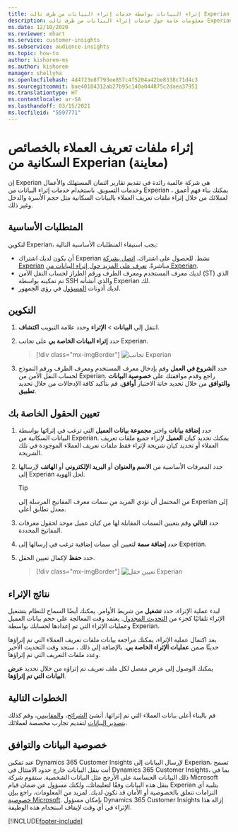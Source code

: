 ```yaml
---
title: إثراء البيانات بواسطة خدمات إثراء البيانات من طرف ثالث Experian
description: معلومات عامة حول خدمات إثراء البيانات من طرف ثالث Experian.
ms.date: 12/10/2020
ms.reviewer: mhart
ms.service: customer-insights
ms.subservice: audience-insights
ms.topic: how-to
author: kishorem-ms
ms.author: kishorem
manager: shellyha
ms.openlocfilehash: 4d4723e8f793ee857c4f5204a42be8338c71d4c3
ms.sourcegitcommit: bae40184312ab27b95c140a044875c2daea37951
ms.translationtype: HT
ms.contentlocale: ar-SA
ms.lasthandoff: 03/15/2021
ms.locfileid: "5597771"
---
```

# <a name="enrich-customer-profiles-with-demographics-from-experian-preview"></a>إثراء ملفات تعريف العملاء بالخصائص السكانية من Experian (معاينة)

إن Experian هي شركة عالمية رائدة في تقديم تقارير ائتمان المستهلك والأعمال وخدمات التسويق. باستخدام خدمات إثراء البيانات من Experian ، يمكنك بناء فهم أعمق لعملائك من خلال إثراء ملفات تعريف العملاء بالبيانات السكانية مثل حجم الأسرة والدخل وغير ذلك.

## <a name="prerequisites"></a>المتطلبات الأساسية

لتكوين Experian، يجب استيفاء المتطلبات الأساسية التالية:

- أن يكون لديك اشتراك Experian نشط. للحصول على اشتراك، [اتصل بشركة Experian](https://www.experian.com/marketing-services/contact) مباشرةً. [تعرف على المزيد حول إثراء البيانات من Experian](https://www.experian.com/marketing-services/microsoft?cmpid=ems_web_mci_cdppage).
- لديك معرف المستخدم ومعرف الطرف ورقم الطراز لحساب النقل الآمن (ST) الذي تم تمكينه بواسطة SSH والذي أنشأته Experian لك.
- لديك أذونات [المسؤول](permissions.md#administrator) في رؤى الجمهور.

## <a name="configuration"></a>التكوين

1. انتقل إلى **البيانات** > **الإثراء** وحدد علامة التبويب **اكتشاف**.

1. حدد **إثراء البيانات الخاصة بي** على تجانب Experian.

   > [!div class="mx-imgBorder"]
   > ![تجانب Experian](media/experian-tile.png "تجانب Experian")

1. حدد **الشروع في العمل** وقم بإدخال معرف المستخدم ومعرف الطرف ورقم النموذج لحساب النقل الأمن من Experian. راجع وقدم موافقتك على **خصوصية البيانات والتوافق‬** من خلال تحديد خانة الاختيار **أوافق**. قم بتأكيد كافة الإدخالات من خلال تحديد **تطبيق**.

## <a name="map-your-fields"></a>تعيين الحقول الخاصة بك

1.  حدد **إضافة بيانات** واختر **مجموعة بيانات العميل** التي ترغب في إثرائها بواسطة البيانات السكانية من Experian. يمكنك تحديد كيان **العميل** لإثراء جميع ملفات تعريف العملاء أو تحديد كيان شريحة لإثراء فقط ملفات تعريف العملاء الموجودة في تلك الشريحة.

1. حدد المعرفات الأساسية من **الاسم والعنوان** أو **البريد الإلكتروني** أو **الهاتف** لإرسالها إلى Experian لحل الهوية.

   > [!TIP]
   > من المحتمل أن تؤدي المزيد من سمات معرف المفاتيح المرسلة إلى Experian إلى معدل تطابق أعلى.

1. حدد **التالي** وقم بتعيين السمات المقابلة لها من كيان عميل موحد لحقول معرفات المفاتيح المحددة.

1. حدد **إضافة سمة** لتعيين أي سمات إضافية ترغب في إرسالها إلى Experian.

1.  حدد **حفظ** لإكمال تعيين الحقل.

    > [!div class="mx-imgBorder"]
    > ![تعيين حقل Experian](media/experian-field-mapping.png "تعيين حقل Experian")

## <a name="enrichment-results"></a>نتائج الإثراء

لبدء عملية الإثراء، حدد **تشغيل** من شريط الأوامر. يمكنك أيضًا السماح للنظام بتشغيل الإثراء تلقائيًا كجزء من [التحديث المجدول](system.md#schedule-tab). يعتمد وقت المعالجة على حجم بيانات العميل وعمليات الإثراء التي تم إعدادها لحسابك بواسطة Experian.

بعد اكتمال عملية الإثراء، يمكنك مراجعة بيانات ملفات تعريف العملاء التي تم إثراؤها حديثًا ضمن **عمليات الإثراء الخاصة بي**. بالإضافة إلى ذلك ، ستجد وقت التحديث الأخير وعدد ملفات التعريف التي تم إثراؤها.

يمكنك الوصول إلى عرض مفصل لكل ملف تعريف تم إثراؤه من خلال تحديد **عرض البيانات التي تم إثراؤها**.

## <a name="next-steps"></a>الخطوات التالية

قم بالبناء أعلى بيانات العملاء التي تم إثرائها. أنشئ [الشرائح](segments.md)، و[المقاييس](measures.md)، وقم كذلك [بتصدير البيانات](export-destinations.md) لتقديم تجارب مخصصة لعملائك.

## <a name="data-privacy-and-compliance"></a>خصوصية البيانات والتوافق

عند تمكين Dynamics 365 Customer Insights لإرسال البيانات إلى Experian، تسمح أنت بنقل البيانات خارج حدود الامتثال في Dynamics 365 Customer Insights، بما في ذلك البيانات الحساسة على الأرجح مثل البيانات الشخصية. ستقوم شركة Microsoft بنقل هذه البيانات وفقًا لتعليماتك، ولكنك مسؤول عن ضمان قيام Experian بتلبية أي التزامات تتعلق بالخصوصية أو الأمان قد تكون لديك. لمزيد من المعلومات، راجع [بيان خصوصية Microsoft](https://go.microsoft.com/fwlink/?linkid=396732).
بإمكان مسؤول Dynamics 365 Customer Insights إزالة هذا الإثراء في أي وقت لإيقاف استخدام هذه الوظيفة.


[!INCLUDE[footer-include](../includes/footer-banner.md)]